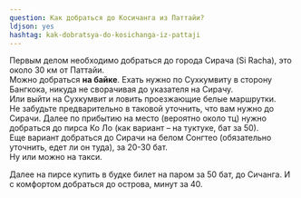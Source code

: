 ```yaml
---
question: Как добраться до Косичанга из Паттайи?
ldjson: yes
hashtag: kak-dobratsya-do-kosichanga-iz-pattaji
---
```


Первым делом необходимо добраться до города Сирача (Si Racha), это около 30 км от Паттайи.   
Можно добраться **на байке**. Ехать нужно по Сухкумвиту в сторону Бангкока, никуда не сворачивая до указателя на Сирачу.   
Или выйти на Сухкумвит и ловить проезжающие белые маршрутки.  
Не забудьте предварительно в таковой уточнить, что вам нужно до Сирачи. Далее по прибытию на место (вероятно около тц) нужно добраться до пирса Ко Ло (как вариант – на туктуке, бат за 50).  
Еще вариант добраться до Сирачи на белом Сонгтео (обязательно уточнить, едет ли он туда), за 20-30 бат.  
Ну или можно на такси.

Далее на пирсе купить в будке билет на паром за 50 бат, до Сичанга. И с комфортом добраться до острова, минут за 40.
